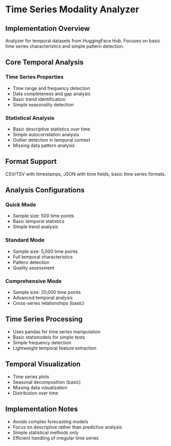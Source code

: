 # Time Series Modality Analyzer

## Implementation Overview
Analyzer for temporal datasets from HuggingFace Hub. Focuses on basic time series characteristics and simple pattern detection.

## Core Temporal Analysis

### Time Series Properties
- Time range and frequency detection
- Data completeness and gap analysis
- Basic trend identification
- Simple seasonality detection

### Statistical Analysis
- Basic descriptive statistics over time
- Simple autocorrelation analysis
- Outlier detection in temporal context
- Missing data pattern analysis

## Format Support
CSV/TSV with timestamps, JSON with time fields, basic time series formats.

## Analysis Configurations

### Quick Mode
- Sample size: 500 time points
- Basic temporal statistics
- Simple trend analysis

### Standard Mode
- Sample size: 5,000 time points
- Full temporal characteristics
- Pattern detection
- Quality assessment

### Comprehensive Mode
- Sample size: 20,000 time points
- Advanced temporal analysis
- Cross-series relationships (basic)

## Time Series Processing
- Uses pandas for time series manipulation
- Basic statsmodels for simple tests
- Simple frequency detection
- Lightweight temporal feature extraction

## Temporal Visualization
- Time series plots
- Seasonal decomposition (basic)
- Missing data visualization
- Distribution over time

## Implementation Notes
- Avoids complex forecasting models
- Focus on descriptive rather than predictive analysis
- Simple statistical methods only
- Efficient handling of irregular time series 